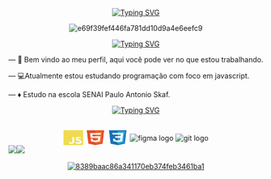 <!-- Link para o site que cria o codigo para o texto com aparencia de digitação -->
<!-- https://readme-typing-svg.demolab.com/demo/ -->
<div align= "center">
  
[![Typing SVG](https://readme-typing-svg.demolab.com?font=Fira+Code&size=17&duration=2500&pause=1000&color=DF0000&random=false&width=435&lines=Ol%C3%A1%2C+Fique+%C3%A0+vontade+explorando+meu+perfil)](https://git.io/typing-svg)
</div>
<!-- Link da img -->
<!-- https://br.pinterest.com/pin/633387442385676/ -->
<div align= "center">
  
![e69f39fef446fa781dd10d9a4e6eefc9](https://github.com/OtavioChiaki/OtavioChiaki/assets/166552579/32597f1a-85fc-4f6d-9483-65ca3b5e9519)
 </div>

<!-- subtitulo -->
<div align= "center">
  
[![Typing SVG](https://readme-typing-svg.demolab.com?font=Fira+Code&size=25&duration=2500&pause=1000&color=DF0000&random=false&width=435&lines=%E2%80%94+%E2%99%A6%EF%B8%8F+Informa%C3%A7%C3%B5es+iniciais%3A)](https://git.io/typing-svg)
</div>

<p> 
— 🌹 Bem vindo ao meu perfil, aqui você pode ver no que estou trabalhando.
</p>
<p> 
  — 💻Atualmente estou estudando programação com foco em javascript.
</p>
<p>
  — ♦️ Estudo na escola SENAI Paulo Antonio Skaf.
</p>

 <!--subtitulo-->
 <div align= "center">
   
[![Typing SVG](https://readme-typing-svg.demolab.com?font=Fira+Code&size=25&duration=2500&pause=1000&color=DF0000&random=false&width=435&lines=%E2%80%94+%E2%99%A6%EF%B8%8F+Informa%C3%A7%C3%B5es+Github%3A)](https://git.io/typing-svg)
</div>

  <!--https://devicon.dev/-->
<div  align= "center" style="display: inline_block"><br>
  <img align="center" alt="Otavio-Js" height="30" width="40" src="https://raw.githubusercontent.com/devicons/devicon/master/icons/javascript/javascript-plain.svg">
  <img align="center" alt="Otavio-HTML" height="30" width="40" src="https://raw.githubusercontent.com/devicons/devicon/master/icons/html5/html5-original.svg">
  <img align="center" alt="Otavio-CSS" height="30" width="40" src="https://raw.githubusercontent.com/devicons/devicon/master/icons/css3/css3-original.svg">
  <img align="center"  alt="figma logo" height="30" width="40" src="https://cdn.jsdelivr.net/gh/devicons/devicon/icons/figma/figma-original.svg"/>
  <img align="center"  alt="git logo" height="30" width="40" src="https://cdn.simpleicons.org/git/F05032"/>
</div>

 <!--github-->

<div  >
  <a href="https://github.com/OtavioChiaki">
  <img height="180em" src="https://github-readme-stats.vercel.app/api?username=OtavioChiaki&show_icons=true&theme=dark&include_all_commits=true&count_private=true"/><img height="180em" src="https://github-readme-stats.vercel.app/api/top-langs/?username=OtavioChiaki&layout=compact&langs_count=7&theme=dark"/> </div>

   <div align= "center"> 
     
  ![8389baac86a341170eb374feb3461ba1](https://github.com/OtavioChiaki/OtavioChiaki/assets/166552579/795a4426-bfe8-40ba-b5f2-67fbeb6d0e35)
  
  </div>

